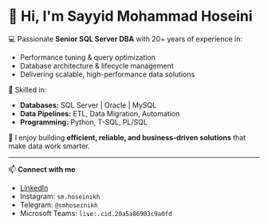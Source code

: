 # 👋 Hi, I'm Sayyid Mohammad Hoseini  

💻 Passionate **Senior SQL Server DBA** with 20+ years of experience in:  
- Performance tuning & query optimization  
- Database architecture & lifecycle management  
- Delivering scalable, high-performance data solutions  

🔧 Skilled in:  
- **Databases:** SQL Server | Oracle | MySQL  
- **Data Pipelines:** ETL, Data Migration, Automation  
- **Programming:** Python, T-SQL, PL/SQL  

🚀 I enjoy building **efficient, reliable, and business-driven solutions** that make data work smarter.  

---

📫 **Connect with me**  
- [LinkedIn](https://www.linkedin.com/in/sm-hoseini/)  
- Instagram: `sm.hoseinikh`  
- Telegram: `@smhoseinikh`  
- Microsoft Teams: `live:.cid.20a5a86903c9a0fd`  

